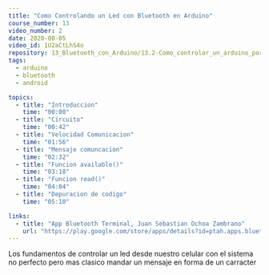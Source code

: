 ```yaml
---
title: "Como Controlando un Led con Bluetooth en Arduino"
course_number: 13
video_number: 2
date: 2020-08-05
video_id: 1U2aCtLhS4o
repository: 13_Bluetooth_con_Arduino/13.2-Como_controlar_un_arduino_por_bluetooth
tags:
  - arduino
  - bluetooth
  - android

topics:
  - title: "Introduccion"
    time: "00:00"
  - title: "Circuito"
    time: "00:42"
  - title: "Velocidad Comunicacion"
    time: "01:56"
  - title: "Mensaje comuncacion"
    time: "02:32"
  - title: "Funcion available()"
    time: "03:18"
  - title: "Funcion read()"
    time: "04:04"
  - title: "Depuracion de codigo"
    time: "05:10"

links:
  - title: "App Bluetooth Terminal, Juan Sebastian Ochoa Zambrano"
    url: "https://play.google.com/store/apps/details?id=ptah.apps.bluetoothterminal"
---
```


Los fundamentos de controlar un led desde nuestro celular con el sistema no perfecto pero mas clasico mandar un mensaje en forma de un carracter
